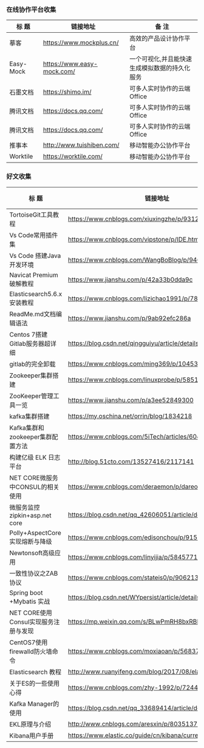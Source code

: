### 在线协作平台收集  
|         标  题                       |      链接地址                                                 |            备 注                                  |
|--------------------------------------|---------------------------------------------------------------|---------------------------------------------------|
| 摹客                                 | https://www.mockplus.cn/                                      | 高效的产品设计协作平台                            |
| Easy-Mock                            | https://www.easy-mock.com/                                    | 一个可视化,并且能快速生成模拟数据的持久化服务     |
| 石墨文档                             | https://shimo.im/                                             | 可多人实时协作的云端Office                        |
| 腾讯文档                             | https://docs.qq.com/                                          | 可多人实时协作的云端Office                        |
| 腾讯文档                             | https://docs.qq.com/                                          | 可多人实时协作的云端Office                        |
| 推事本                               | http://www.tuishiben.com/                                     | 移动智能办公协作平台                              |
| Worktile                             | https://worktile.com/                                         | 移动智能办公协作平台                              |


### 好文收集  
|         标  题                       |      链接地址                                                 |            备 注                                  |
|--------------------------------------|---------------------------------------------------------------|---------------------------------------------------|
| TortoiseGit工具教程                  | https://www.cnblogs.com/xiuxingzhe/p/9312929.html             |                                                   |
| Vs Code常用插件集                    | https://www.cnblogs.com/vipstone/p/IDE.html                   |                                                   |
| Vs Code 搭建Java开发环境             | https://www.cnblogs.com/WangBoBlog/p/9464281.html             |                                                   |
| Navicat Premium 破解教程             | https://www.jianshu.com/p/42a33b0dda9c                        |                                                   |
| Elasticsearch5.6.x安装教程           | https://www.cnblogs.com/lizichao1991/p/7809156.html           |                                                   |
| ReadMe.md文档编辑语法                | https://www.jianshu.com/p/9ab92efc286a                        |                                                   |
| Centos 7搭建Gitlab服务器超详细       | https://blog.csdn.net/qingguiyu/article/details/81022509      |                                                   |
| gitlab的完全卸载                     | https://www.cnblogs.com/ming369/p/10453636.html               |                                                   |
| Zookeeper集群搭建                    | https://www.cnblogs.com/linuxprobe/p/5851699.html             |                                                   |
| ZooKeeper管理工具一览                | https://www.jianshu.com/p/a3ee52849300                        |                                                   |
| kafka集群搭建                        | https://my.oschina.net/orrin/blog/1834218                     |                                                   |
| Kafka集群和zookeeper集群配置方法     | https://www.cnblogs.com/5iTech/articles/6043224.html          |                                                   |
| 构建亿级 ELK 日志平台                | http://blog.51cto.com/13527416/2117141                        |                                                   |
| NET CORE微服务中CONSUL的相关使用     | https://www.cnblogs.com/deraemon/p/dareomon.html              |                                                   |
| 微服务监控zipkin+asp.net core        | https://blog.csdn.net/qq_42606051/article/details/82148549    |                                                   |
| Polly+AspectCore实现熔断与降级       | https://www.cnblogs.com/edisonchou/p/9159644.html             |                                                   |
| Newtonsoft高级应用                   | https://www.cnblogs.com/linyijia/p/5845771.html               |                                                   |
| 一致性协议之ZAB协议                  | https://www.cnblogs.com/stateis0/p/9062133.html               |                                                   |
| Spring boot +Mybatis 实战            | https://blog.csdn.net/WYpersist/article/details/80384707      |                                                   |
| NET CORE使用Consul实现服务注册与发现 | https://mp.weixin.qq.com/s/BLwPmRH8bxRBE4momN6URg             |                                                   |
| CentOS7使用firewalld防火墙命令       | https://www.cnblogs.com/moxiaoan/p/5683743.html               |                                                   |
| Elasticsearch 教程                   | http://www.ruanyifeng.com/blog/2017/08/elasticsearch.html     |                                                   |
| 关于ES的一些使用心得                 | https://www.cnblogs.com/zhy-1992/p/7244440.html               |                                                   |
| Kafka Manager的使用                  | https://blog.csdn.net/qq_33689414/article/details/80958045    |                                                   |
| EKL原理与介绍                        | http://www.cnblogs.com/aresxin/p/8035137.html                 |                                            	   |
| Kibana用户手册                       | https://www.elastic.co/guide/cn/kibana/current/index.html     |                                                   |





